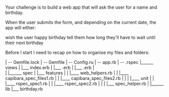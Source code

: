 Your challenge is to build a web app that will ask the user for a name and birthday.

When the user submits the form, and depending on the current date, the app will either:

wish the user happy birthday
tell them how long they'll have to wait until their next birthday

Before I start I need to recap on how to organise my files and folders:

 |   -- Gemfile.lock
 |   -- Gemfile
 |   -- Config.ru
 |   -- app.rb
 |   -- .rspec
 |______ views
 |          |___ index.erb
 |          |___      .erb
 |          |___      .erb
 |          
 |
 |______ spec
 |          |___ features
 |          |        |____ web_helpers.rb
 |          |        |____ capibara_spec_files1.rb
 |          |        |____ capibara_spec_files2.rb
 |          |
 |          |____ unit
 |          |       |____ rspec_spec1.rb
 |          |       |____ rspec_spec2.rb
 |          |
 |          |___ spec_helper.rb
 |
 |______ lib
           |___ birthday.rb
